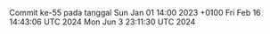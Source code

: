Commit ke-55 pada tanggal Sun Jan 01 14:00 2023 +0100
Fri Feb 16 14:43:06 UTC 2024
Mon Jun  3 23:11:30 UTC 2024
